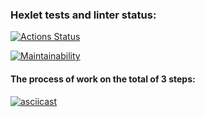 ### Hexlet tests and linter status:
[![Actions Status](https://github.com/Tsogoeva/frontend-project-lvl2/workflows/hexlet-check/badge.svg)](https://github.com/Tsogoeva/frontend-project-lvl2/actions)

[![Maintainability](https://api.codeclimate.com/v1/badges/e685f909da0110b30088/maintainability)](https://codeclimate.com/github/Tsogoeva/frontend-project-lvl2/maintainability)

#### The process of work on the total of 3 steps:
[![asciicast](https://asciinema.org/a/FYJomDrf8UNZfVLa9id8Qq8N7.svg)](https://asciinema.org/a/FYJomDrf8UNZfVLa9id8Qq8N7)